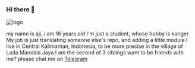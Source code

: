 ### Hi there 👋

![logo](https://telegra.ph/file/ab676ff9e9e4068bcc1f5.jpg)

my name is aji, i am 16 years old
I'm just a student, whose hobby is kanger
My job is just translating someone else's repo, and adding a little module
I live in Central Kalimantan, Indonesia, to be more precise in the village of Lada Mandala Jaya
I am the second of 3 siblings
want to be friends with me? please chat me on [Telegram](https://t.me/abcdefvvck)
